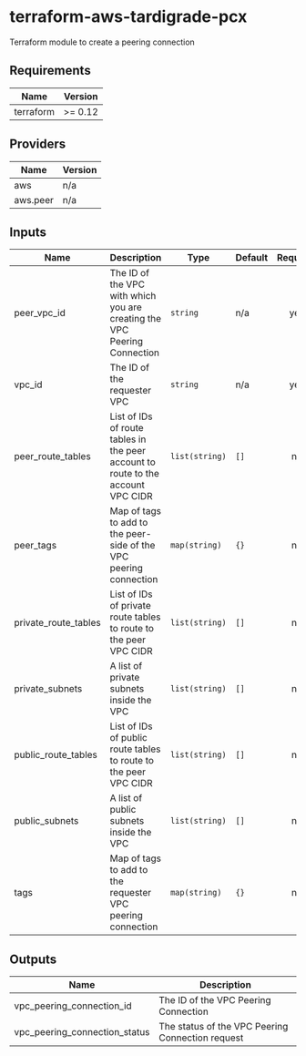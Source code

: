 # terraform-aws-tardigrade-pcx

Terraform module to create a peering connection


<!-- BEGIN TFDOCS -->
## Requirements

| Name | Version |
|------|---------|
| terraform | >= 0.12 |

## Providers

| Name | Version |
|------|---------|
| aws | n/a |
| aws.peer | n/a |

## Inputs

| Name | Description | Type | Default | Required |
|------|-------------|------|---------|:--------:|
| peer\_vpc\_id | The ID of the VPC with which you are creating the VPC Peering Connection | `string` | n/a | yes |
| vpc\_id | The ID of the requester VPC | `string` | n/a | yes |
| peer\_route\_tables | List of IDs of route tables in the peer account to route to the account VPC CIDR | `list(string)` | `[]` | no |
| peer\_tags | Map of tags to add to the peer-side of the VPC peering connection | `map(string)` | `{}` | no |
| private\_route\_tables | List of IDs of private route tables to route to the peer VPC CIDR | `list(string)` | `[]` | no |
| private\_subnets | A list of private subnets inside the VPC | `list(string)` | `[]` | no |
| public\_route\_tables | List of IDs of public route tables to route to the peer VPC CIDR | `list(string)` | `[]` | no |
| public\_subnets | A list of public subnets inside the VPC | `list(string)` | `[]` | no |
| tags | Map of tags to add to the requester VPC peering connection | `map(string)` | `{}` | no |

## Outputs

| Name | Description |
|------|-------------|
| vpc\_peering\_connection\_id | The ID of the VPC Peering Connection |
| vpc\_peering\_connection\_status | The status of the VPC Peering Connection request |

<!-- END TFDOCS -->
